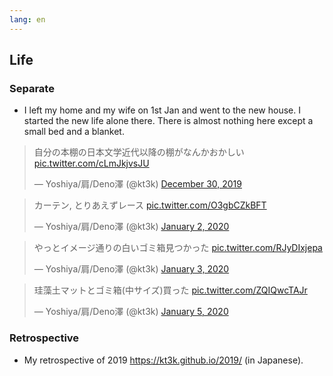 ```yaml
---
lang: en
---
```


## Life

### Separate

- I left my home and my wife on 1st Jan and went to the new house. I started the
  new life alone there. There is almost nothing here except a small bed and a
  blanket.

<blockquote class="twitter-tweet"><p lang="ja" dir="ltr">自分の本棚の日本文学近代以降の棚がなんかおかしい <a href="https://t.co/cLmJkjvsJU">pic.twitter.com/cLmJkjvsJU</a></p>&mdash; Yoshiya/肩/Deno澤 (@kt3k) <a href="https://twitter.com/kt3k/status/1211499955380088832?ref_src=twsrc%5Etfw">December 30, 2019</a></blockquote> <script async src="https://platform.twitter.com/widgets.js" charset="utf-8"></script>

<blockquote class="twitter-tweet"><p lang="ja" dir="ltr">カーテン, とりあえずレース <a href="https://t.co/O3gbCZkBFT">pic.twitter.com/O3gbCZkBFT</a></p>&mdash; Yoshiya/肩/Deno澤 (@kt3k) <a href="https://twitter.com/kt3k/status/1212669120736423939?ref_src=twsrc%5Etfw">January 2, 2020</a></blockquote> <script async src="https://platform.twitter.com/widgets.js" charset="utf-8"></script>

<blockquote class="twitter-tweet"><p lang="ja" dir="ltr">やっとイメージ通りの白いゴミ箱見つかった <a href="https://t.co/RJyDIxjepa">pic.twitter.com/RJyDIxjepa</a></p>&mdash; Yoshiya/肩/Deno澤 (@kt3k) <a href="https://twitter.com/kt3k/status/1213088107634970625?ref_src=twsrc%5Etfw">January 3, 2020</a></blockquote> <script async src="https://platform.twitter.com/widgets.js" charset="utf-8"></script>

<blockquote class="twitter-tweet"><p lang="ja" dir="ltr">珪藻土マットとゴミ箱(中サイズ)買った <a href="https://t.co/ZQIQwcTAJr">pic.twitter.com/ZQIQwcTAJr</a></p>&mdash; Yoshiya/肩/Deno澤 (@kt3k) <a href="https://twitter.com/kt3k/status/1213832135972286464?ref_src=twsrc%5Etfw">January 5, 2020</a></blockquote> <script async src="https://platform.twitter.com/widgets.js" charset="utf-8"></script>

### Retrospective

- My retrospective of 2019 https://kt3k.github.io/2019/ (in Japanese).
